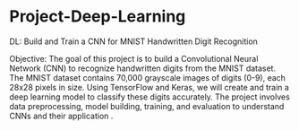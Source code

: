 # Project-Deep-Learning

DL: Build and Train a CNN for MNIST Handwritten Digit Recognition

Objective:
The goal of this project is to build a Convolutional Neural Network (CNN) to recognize handwritten digits from the MNIST dataset. The MNIST dataset contains 70,000 grayscale images of digits (0-9), each 28x28 pixels in size. Using TensorFlow and Keras, we will create and train a deep learning model to classify these digits accurately. The project involves data preprocessing, model building, training, and evaluation to understand CNNs and their application .

